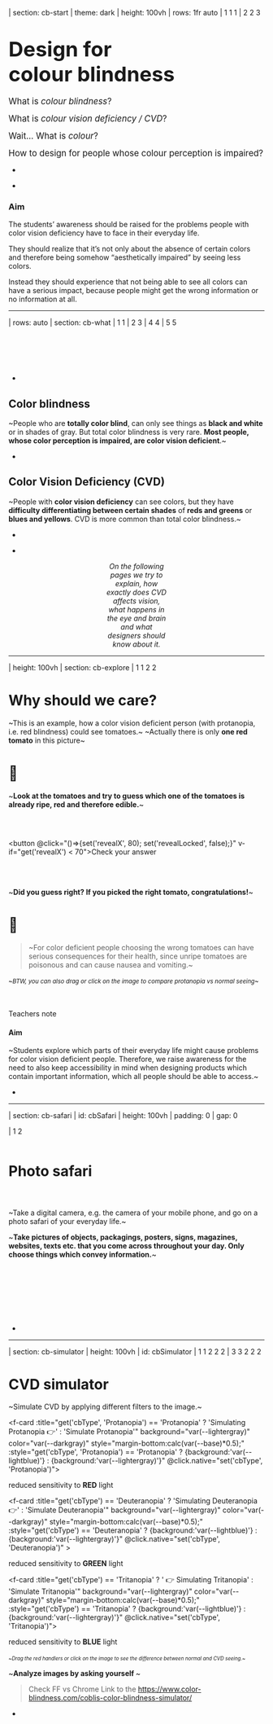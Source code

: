 | section: cb-start
| theme: dark
| height: 100vh
| rows: 1fr auto
| 1 1 1
| 2 2 3

# <big><big>Design for<br>colour blindness</big></big> 

<big>What is <var class="gray">colour blindness</var>?</big>

<big>What is <var class="gray">colour vision deficiency / CVD</var>?</big>

<big>Wait... What is <var class="gray">colour</var>?</big>

<big>How to design for people whose colour perception is impaired?</big>



-

<f-next-button title="Let's start" />

-

<f-notes style="--primary: var(--darkgray)">

### Aim

The students’ awareness should be raised for the problems people with color vision deficiency have to face in their everyday life.

They should realize that it’s not only about the absence of certain colors and therefore being somehow “aesthetically impaired” by seeing less colors.

Instead they should experience that not being able to see all colors can have a serious impact, because people might get the wrong information or no information at all.

</f-notes>











---

| rows: auto
| section: cb-what
| 1 1
| 2 3
| 4 4
| 5 5

<f-inline>

<f-fact-icon size="large" />

# &nbsp;

</f-inline>

-

## Color blindness

~People who are **totally color blind**, can only see things as **black and white** or in shades of gray. But total color blindness is very rare. **Most people, whose color perception is impaired, are color vision deficient**.~

-

## Color Vision Deficiency (CVD)

~People with **color vision deficiency** can see colors, but they have **difficulty differentiating between certain shades** of **reds and greens** or **blues and yellows**. CVD is more common than total color blindness.~

-

<!-- <f-hr /> -->

-

<!-- <f-inline> -->

<div style="text-align:center; padding:0 20vw;">

*On the following pages we try to explain, how exactly does CVD affects vision, what happens in the eye and brain and what designers should know about it.*

<f-next-button title="Next" style="flex:1;" />

</div>



<!-- </f-inline> -->












---

| height: 100vh
| section: cb-explore
| 1 1 2 2 

<!-- ##### EXPLORE -->
# Why should we care?

<p />

<div v-if="get('revealX') < 75">

  <p />

<f-inline>

  ~This is an example, how a color vision deficient person (with protanopia, i.e. red blindness) could see tomatoes.~ 
  ~Actually there is only **<span style="color:var(--red)">one red tomato</span>** in this picture~

</f-inline>

<!-- <f-icon :size="'large'" :icon="'Activity'" style="width:15vw;" /> -->
<f-inline>

# 🤔

~**Look at the tomatoes and try to guess which one of the tomatoes is already ripe, red and therefore edible.**~

</f-inline>


### &nbsp;

<button @click="()=>{set('revealX', 80); set('revealLocked', false);}" v-if="get('revealX') < 70">Check your answer</button>

</div>



<div v-if="get('revealX') > 75">

  <br />
  <br />

  ~**Did you guess right? If you picked the right tomato, congratulations!**~
  
  <f-inline>
  
   # 🤢
  
  > ~For color deficient people choosing the wrong tomatoes can have serious consequences for their health, since unripe tomatoes are poisonous and can cause nausea and vomiting.~

  </f-inline>

  <small>~*BTW, you can also drag or click on the image to compare protanopia vs normal seeing*~</small>

  <br />
  <br />

  <f-next-button title="Next: go outside!" />

</div>

<f-notes>
  
  <summary>Teachers note</summary>
  
  #### Aim

  ~Students explore which parts of their everyday life might cause problems for color vision deficient people. Therefore, we raise awareness for the need to also keep accessibility in mind when designing products which contain important information, which all people should be able to access.~

</f-notes>


-

<ColorblindnessJuxtapose 
  :imageUrl="'images/tomatoes-test__ps2.jpg'" 
  :revealed="get('revealX',0)" 
  :locked="get('revealLocked', true)" 
  :juxtId="'compare'" 
  :upload="false"
  :cbType="'Protanopia'"
  style="box-shadow:0 0 4px 0 hsla(0,0%,0%,0.3);padding:var(--base) var(--base2); border-radius:var(--base)" 
/>






---

| section: cb-safari
| id: cbSafari
| height: 100vh
| padding: 0
| gap: 0

| 1 2



<div style="display:grid; grid-template-rows: auto 100px; padding:var(--content-padding); height:100%;">

  <div>
  
  <f-inline>

  <f-activity-icon size="large" />

  # Photo safari

  </f-inline>

  #### &nbsp;

  ~Take a digital camera, e.g. the camera of your mobile phone, and go on a photo safari of your everyday life.~

  ~**Take pictures of objects, packagings, posters, signs, magazines, websites, texts etc. that you come across throughout your day. Only choose things which convey information.**~
  
  </div>


  <div>
    <f-next-button title="Analyze your photos" style="margin:var(--base2) 0 var(--base2) 0" />
  </div>

</div>

-

<f-image src="images/explore-go-outside.jpg" />






















<!-- 

 SSSSSS    IIIIIII    M     M    U     U    L           AAAA     TTTTTTT     OOOOO     RRRRRR 
S             I       M M  MM    U     U    L          A    A       T       O     O    R     R
 SSSSS        I       M  M  M    U     U    L          A    A       T       O     O    R     R
      S       I       M     M    U     U    L          AAAAAA       T       O     O    RRRRRR 
SSSSSS     IIIIIII    M     M     UUUUU     LLLLLLL    A    A       T        OOOOO     R    R

 -->








---

| section: cb-simulator
| height: 100vh
| id: cbSimulator
| 1 1 2 2 2
| 3 3 2 2 2


# CVD simulator

~Simulate CVD by applying different filters to the image.~


<p />

<f-card :title="get('cbType', 'Protanopia') == 'Protanopia' ? 'Simulating Protanopia 👉' : 'Simulate Protanopia'"   background="var(--lightergray)" color="var(--darkgray)" style="margin-bottom:calc(var(--base)*0.5);" :style="get('cbType', 'Protanopia') == 'Protanopia' ? {background:'var(--lightblue)'} : {background:'var(--lightergray)'}" @click.native="set('cbType', 'Protanopia')">

<p v-if="get('cbType', 'Protanopia') == 'Protanopia'" style="font-size:100%;">reduced sensitivity to <b>RED</b> light</p>

</f-card>

<f-card :title="get('cbType') == 'Deuteranopia' ? 'Simulating Deuteranopia 👉' : 'Simulate Deuteranopia'" background="var(--lightergray)" color="var(--darkgray)" style="margin-bottom:calc(var(--base)*0.5);" :style="get('cbType') == 'Deuteranopia' ? {background:'var(--lightblue)'} : {background:'var(--lightergray)'}" @click.native="set('cbType', 'Deuteranopia')" >

<p v-if="get('cbType') == 'Deuteranopia'" style="font-size:100%;">reduced sensitivity to <b>GREEN</b> light</p>

</f-card>

<f-card :title="get('cbType') == 'Tritanopia' ? ' 👉 Simulating Tritanopia' : 'Simulate Tritanopia'" background="var(--lightergray)" color="var(--darkgray)" style="margin-bottom:calc(var(--base)*0.5);" :style="get('cbType') == 'Tritanopia' ? {background:'var(--lightblue)'} : {background:'var(--lightergray)'}" @click.native="set('cbType', 'Tritanopia')">

<p v-if="get('cbType') == 'Tritanopia'" style="font-size:100%">reduced sensitivity to <b>BLUE</b> light</p>

</f-card>

<small><small>~*Drag the red handlers or click on the image to see the difference between normal and CVD seeing.*~</small></small>
&nbsp; 
<f-hr />

<f-inline>

<f-activity-icon size="large" />

~**Analyze images by asking yourself <f-sidebar title="these questions." src="./cb-analyze-images.md" width="50vw" />**~

</f-inline>

<f-hr />

<f-next-button style="margin:var(--base4) 0" />

> Check FF vs Chrome
Link to the https://www.color-blindness.com/coblis-color-blindness-simulator/

-

<div style="height:100vh; position: sticky; top:0">

<ColorblindnessJuxtapose 
  :imageUrl="get('cbSimImg', 'images/cb-metro.jpg')" 
  :revealed="25" 
  :locked="false"
  :cbType="get('cbType', 'Protanopia')"
  style="box-shadow:0 0 4px 0 hsla(0,0%,0%,0.3);padding:var(--base) var(--base2); border-radius:var(--base)"
/>
<!-- <button v-on:click="set('cbSimImg', 'images/crayons.png')">swap</button> -->
</div>













---

| section: cb-facts
| 1 1 1 1 
| 2 3 4 5
| 6 6 6 6
| 7 7 7 7
| height: 100vh


# <f-fact-icon size="large" />Short summary about CVD 
<!-- ~<small>Source: <a href="http://www.colourblindawareness.org/" target="_blank">http://www.colourblindawareness.org/</a></small>~ -->

#### &nbsp;



#### ~There are 7 different types of CVD:~


-

<div style="text-align:centyer;">

<f-fact-icon />

#### Protanomaly &amp;<br/>protanopia
~reduced/missing sensitivity to **RED** light~
</div>

-

<div style="text-align:centyer;">

<f-fact-icon />

#### Deuteranomaly &amp;<br/>deuteranopia
~reduced/missing sensitivity to **GREEN** light.~
</div>

-

<div style="text-align:cenyter;">

<f-fact-icon />

#### Tritanomaly &amp;<br/>tritanopia
~reduced/missing sensitivity to **BLUE** light.~
</div>

-

<div style="text-align:centter;">

<f-fact-icon />

#### Achromatopsia
~**complete** colour blindness (everything seen in shades of grey).~
</div>

-

<center>

~The **"-nopia"** is more severe condition than **"-anomaly"**:~
~"-anomaly" in the name means that perception of certain light is reduced while "-nopia" means it is missing.~

</center>

-


<f-next-button title=" " style="align-self:center;" />




---

| 1 1 1
| 2 3 4
| 2 3 4
| 2 3 4
| 2 3 4
| 5 5 5

# <f-fact-icon size="large" />Short summary about CVD 

-

~**Tritanomaly and achromatopsia are extremely rare** forms of CVD and are both caused by autosomal recessive alleles. People with these forms of CVD inherit two faulty versions (alleles) of genes for normal cone functioning, one from each parent.~

-

~**Protanomaly and deuteranomaly are the more common forms of CVD**, with deuteranomaly being the most common. People with deuteranomaly and protanomaly are collectively known as **red-green colour blind**. They have difficulty distinguishing between reds, greens, browns and oranges. They also commonly confuse different types of blue and purple.~

-

~Colour blindness and colour vision deficiency affects approximately **1 in 12 men** (8%) and **1 in 200 women** (0.5%) in the world.~

-

<f-next-button title=" " />










---



<center>

<div>
  
  # But why?

  ~Why we see colors differently? What IS a color?~

  #### ~Let's try to understand how the human eye is built~

  ##### &nbsp;

  <f-next-button title="To the eye" />
</div>

</center>











---

| section: cb-eye
| height: 100vh
| 1 3
| 2 3



<!-- ##### EXPLAIN  -->
# 👁️‍🗨️ The human eye

#### &nbsp;

~When it comes to color vision, the back of the eye, named **retina** is most important. It contains **two types of photoreceptor cells which detect light** and are called **rods and cones**~

~***RODS*** are located in the peripheral parts of the retina and **detect light**, but **not the colour** of light.~

~***CONES*** are found closely packed in the fovea. They contain the photosensitive pigment iodopsin and there are three types which are sensitive to red, green and blue lights. Hence **they are used for colour vision**.~

-

<f-next-button title="Rods and cones" />

-

<figure style="width:100%; height:80vh; position:sticky; top:0;  display:flex;  justify-content:center; align-items: center; margin: 0;">
  <img src="./images/eye_rods-cones.svg" />
</figure>










---

| height: 100vh
| 1 1
| 2 3
| 4 4


<!-- ##### EXPLAIN  -->
# Rods and cones


~Rods and cones contain different **light-sensitive pigments** which absorb light and undergo a chemical change (“bleaching”) which releases energy. This results in **increased permeability of photoreceptor membranes to sodium ions.**~

~Sodium ions diffuse into the photoreceptors, creating a **generator potential**. If a **threshold level** is reached, an **action potential** is created in a nearby bipolar neuron. This connects to neurons in the **optic nerve** which carry impulses to the brain.~

<small><small>Review the <f-sidebar title="image of the eye" width="50vw"><img src="./images/eye_rods-cones.svg"  /></f-sidebar></small></small>

-

### ~Rods~

~...are located in the **peripheral parts** of the retina and **detect light**, but **not the colour** of light.~

~**Many rods join one bipolar neuron** so that:~

- ~Rods are **sensitive to dim light** (because many weak generator potentials combine to reach the threshold level to trigger an action potential to send nerve impulses to the brain). The photosensitive pigment in rods (rhodopsin) bleaches at low light intensity.~

- ~Rods give **low visual acuity** (the ability to tell part points that are close together) because the brain cannot tell where exactly the light fell on a group of rods.~

-

### ~Cones~

~...are found closely packed in the **fovea**. They contain the photosensitive pigment iodopsin and there are three types which are sensitive to red, green and blue lights. Hence they are used for **colour vision**.~

~**One cone joins one bipolar neuron** so that:~

- ~Cones are **not sensitive to dim light**. Compared to rods, are less sensitive at low light intensity, because a generator potential must reach the threshold level on its own to trigger an action potential to send nerve impulses to the brain). That’s why you can’t see colours in the dark!~

- ~Cones give **high visual acuity** (the ability to tell apart points that are close together) because the brain can tell exactly which cone the light fell upon.~


-

<f-next-button  />

## &nbsp;











---
| 1
| 2
| 3
| rows: 1fr auto 1fr
| cols: 1fr

# Rods and cones: summary

<small><small>Review the <f-sidebar title="image of the eye" width="50vw"><img src="./images/eye_rods-cones.svg"  /></f-sidebar></small></small>

-

<h3>RODS</h3>        | <h3>CONES</h3>   
----------- | -----------
~Mainly located in the peripheral parts of the retina~  | ~Mainly located in the fovea of the retina~
~Do not give information in colour~ | ~Give information in colour~
~Many rods join to one bipolar neuron~  | ~Single cones join to one bipolar neuron~
~**High light sensitivity**~<br />~Several rods connect to one bipolar neuron so many weak generator potentials combine to reach threshold level to trigger action potential to send nerve impulses to the brain~ | ~**Low light sensitivity**~<br />~One cone connects to one bipolar neuron so a generator potential must reach threshold level on its own to trigger action potential to send nerve impulses to the brain~
~**Low visual acuity**~<br />~Several rods connect to one bipolar neuron so brain cannot tell exactly which rod light fell upon, giving an indistinct image.~ | ~**High visual acuity**~<br />~One cone connects to one bipolar neuron so brain can tell exactly which cone light fell upon, giving a distinct image.~

-

<f-next-button title="Colour perception" />

## &nbsp;








---

| section: cb-colour-perception

| 1 1 1 1 1
| 2 2 2 3 3
| 2 2 2 3 3

# Colour perception
## The Visible Spectrum

-

~**White light** is made up of **all the colours of the rainbow** (and everything in between). In a rainbow, colours merge smoothly and continuously from one colour to another. We call this **the visible spectrum**, as colours represent a narrow range of the wavelengths in the wider electromagnetic spectrum which are visible to the human eye.~

#### ~But light waves are colourless.<br />Colour doesn’t actually exist!~ 😲

&nbsp;

<f-next-button title="But..." />

### &nbsp;

-

<img src="./images/visible-spectrum.svg" />

<small><small>~*The visible spectrum and wavelengths*~</small></small>












---

| 1 3
| 2 3

# But how do we see colour, if it doesn't exist?

> ~**Colour is a perception – it is a construct of your brain.**~

~**Rods** contain a photosensitive pigment *(rhodopsin)* which shows **maximum absorbance for light of 498 nm**, although it absorbs a wider range of wavelengths either side of this.~

~According to the trichromatic theory, there are **three types of cone** which contain different forms of a different photosensitive pigment *(iodopsin)*, **each showing maximum absorption of blue, green or red light**.~

-

<f-next-button title="The brain" />

#### &nbsp;

-

<figure style="width:100%; height:100vh; position:sticky; top:0;  display:flex;  justify-content:center; align-items: center; margin: 0;">
  <img src="./images/absorbance.svg" />
</figure>









---

| 1 1
| 2 3
| 2 3
| 4 4
| 4 4

# 🧠 The brain

~When rods and cones are stimulated by light, nerve impulses are sent from eye to brain via the optic nerve. **But nerve impulses still do not have colour information**.~

#### &nbsp;

### Now this is what happens next:

-

<f-inline>

<h2 style="align-self:flex-start"><strong>1</strong></h2>

~If the impulses come **from rods**, the brain interprets them as being **caused by light**.~

</f-inline>

-

<f-inline>

<h2 style="align-self:flex-start"><strong>2</strong></h2>

~If the nerve impulse come **from cones**, your brain makes up **what colour the light was** by taking into account the relative numbers of **red, green or blue** cones that were stimulated.~

</f-inline>

-


### And voilà &ndash; this is where the colour is finally born!

&nbsp;

<f-next-button title="The colour" />

## &nbsp;







---

| section: cb-colour
| 1
| 2 
| 3
| rows: 1fr auto 1fr

# The colour

-

<center>

<div>

~By processing a **massive range of permutations of red, green and blue cone combinations**, you brain is able to detect **10 million different colours**.~

#### ~So all the other colours are result of mixing RED, GREEN and BLUE lights together.~

</div>

</center>


-

<center>

<div>

<f-next-button title="Mixing Red, Green and Blue" />

</div>

</center>











---

| height: 100%
| padding: 0
| gap: 0
| 1 2

<section style="display:grid; grid-template-rows:8fr 1fr; min-height:100vh; padding:var(--content-padding)">

<div>

# Mixing red, green and blue lights
#### ~aka Additive Color System~

&nbsp;

~In the Additive Color System **RED**, **GREEN** and **BLUE** are the primary colors.~

- ~Mixing **red and green** gives us **yellow**~
- ~**Green + blue** = **cyan**~
- ~**Red + blue** = **magenta**~
- ~When all three colors overlap, **WHITE** light is produced.~

</div>

<div>
  <f-next-button title=""  />
</div>

</section>

-

<div style="background-color:#222; height:100vh; position:sticky; top:0; display:flex; justify-content:center; align-items:center;">

<f-scene style="width:80%; height:80%">
  
  <f-circle 
    v-for="(c,i) in ['red', 'lime', 'blue']" 
    :key="'add'+i"
    :fill="c" 
    :x="polarx( i*(360/3), 0.7 )"  
    :y="polary( i*(360/3), 0.7 )" 
    :stroke="get('activeCol') == c ? 'white' : 'none'"
    style="mix-blend-mode: screen;"
  />

</f-scene>

</div>










---

| 1 1
| 2 3
| 4 4

# RGB mixing

-

~This is also, how most of the **screens** work &ndash; a massive grid of **tiny red, green and blue lights** shine more or less intensively.~ 

> ##### ~The intensity of each light is measured from 0 to 255.~

<div>

~For example, if **only red lights are turned on maximum power**, so that RED=255 GREEN=0 BLUE=0, we see a bright <a class="tertiary" v-on:click="set('r0', 255); set('g0', 0); set('b0', 0)">red colour</a>. R=0 G=255 B=0 means bright <a class="tertiary" v-on:click="set('r0', 0); set('g0', 255); set('b0', 0)">green</a>, etc~

~Remember from the previous slide, when we said, that **red+green=yellow**? It means, that both the red and green lights are turned on, while the blue is off: R=255 G=255 B=0. The result is indeed <a class="tertiary" v-on:click="set('r0', 255); set('g0', 255); set('b0', 0)">yellow</a>~

> ~**And so on** - by adjusting the brightness of RGB lights, we can generate all the <a class="tertiary" v-on:click="set('r0', 160); set('g0', 200); set('b0', 12)">other</a> <a class="tertiary" v-on:click="set('r0', 250); set('g0', 205); set('b0', 22)">colours</a> and <a class="tertiary" v-on:click="set('r0', 220); set('g0', 30); set('b0', 255)">tints</a>.~


</div>

-

<div style="position:sticky; top:25vh; box-shadow:0 0 3px 0 hsla(0,0%,0%,0.3); padding:1vw; border-radius:var(--base);">

<f-inline style="justify-content: space-between;">

#### RGB mixer

<small style="flex:1"><small>rgb({{get('r0',236)}},{{get('g0',95)}},{{get('b0',0)}})</small></small>

</f-inline>

<f-inline>
  <div>
    <div 
      style="width:16vw;height:16vw;border:1px solid var(--gray)" 
      :style="{ background:rgb( get('r0',0), get('g0',0), get('b0',0) ) }"
    ></div>
  </div>

  <div style="flex:1">
    <f-slider title="R" :value="get('r0', 0)" v-on:input="set('r0', $event)" to="255" integer />
    <f-slider title="G" :value="get('g0', 0)" v-on:input="set('g0', $event)" to="255" integer />
    <f-slider title="B" :value="get('b0', 0)" v-on:input="set('b0', $event)" to="255" integer />
  </div>
</f-inline>

<small><small><f-activity-icon size="small" /> *Drag the sliders to generate different color combinations*</small></small>

</div>


-

<f-next-button title="Back to CVD" />

## &nbsp;













---

| section: cb-back-to

| 1
| 1
| 2

# Back to CVD

<center>

<div>

~Ok, now we know that there is **3 types of cone** in our eye,<br />that send **different impulses to our brain**.<br />Brain interprets these signals as **RED, GREEN and BLUE** colours.~

### ~<u>CVD occurs when one or more of the cone types are faulty</u>.~
~For example, if the red cone is faulty you won’t be able to see colours containing red clearly.~

&nbsp;

</center>

-

<center>

<f-next-button title="Accessibility" />

</center>











---
| rows: 1fr auto 1fr
| 1 1
| 2 4
| 3 4

# Accessi&shy;bility

-

~It is important for designers (or actually everyone who uses colour for communication) to remember:~

> ##### ~"Your red" may not be the same as "my red" &ndash; it may even not be red at all!~

~You should double-check, that any important text or graphic element~

<f-inline>

### 1.

~**provides enough visual contrast &ndash; also for people with CVD**~

</f-inline>
<f-inline>

### 2.

~**meaning doesn't change when colour changes**~

</f-inline>

-

<f-next-button />

### &nbsp;

-

<ColorblindnessJuxtapose 
  :imageUrl="'images/web-form.png'" 
  :revealed="20" 
  :locked="false" 
  :juxtId="'compareForm'" 
  :upload="false"
  :cbType="'Protanopia'"
  style="box-shadow:0 0 4px 0 hsla(0,0%,0%,0.3);padding:var(--base) var(--base2); border-radius:var(--base)" 
/>







---

| 1 1
| 2 3
| 4 4

# <f-activity-icon size="large" />Try it out!

-

~**Now, that we know all this, let's try to create a working color palette.**~

~On the next slide you'll find a simple "poster editor", where you can adjust the colours. Next to the original version, you'll also see **approximate simulations, how different CVD types could see the colours.**~ 

-

~**While designing, try to answer these questions:**~

- ~Which colours are the most "dangerous" ones to use in CVD context?~
- ~Can you find a combination, that works for all CVD types?~
- ~Do the same colours work for all? Test your palette &ndash; ask other people opinions.~
- ~What colour is love?~

-

<f-next-button title="Design time!" />

#### &nbsp;






---

| section: cb-designer
| gap: 1vmin


| 1 1 1 1
| 2 3 4 5
| 6 6 6 6



<f-inline style="--base:8px; justify-content:space-between;">

<div style="flex:0 1 32%; box-shadow:0 0 3px 0 hsla(0,0%,0%,0.3); padding:1vw;border-radius:var(--base)">

<f-inline style="justify-content: space-between;">

#### Back&shy;ground colour

<small style="flex:1"><small>rgb({{get('r51',236)}},{{get('g51',95)}},{{get('b51',0)}})</small></small>

</f-inline>

<f-inline>
  <div 
      style="width:8vw;height:8vw;" 
      :style="{ background:rgb( get('r51',44), get('g51',77), get('b51',100) ) }"
  ></div>
  

  <div style="flex:1">
    <f-slider title="R" :value="get('r51', 236)" v-on:input="set('r51', $event)" to="255" integer />
    <f-slider title="G" :value="get('g51', 95)" v-on:input="set('g51', $event)" to="255" integer />
    <f-slider title="B" :value="get('b51', 0)" v-on:input="set('b51', $event)" to="255" integer />
  </div>
</f-inline>
</div>

<div style="flex:0 1 32%; box-shadow:0 0 3px 0 hsla(0,0%,0%,0.3); padding:1vw;border-radius:var(--base)">

<f-inline style="justify-content: space-between;">

#### Heading colour

<small style="flex:1"><small>rgb({{get('r52',236)}},{{get('g52',95)}},{{get('b52',0)}})</small></small>

</f-inline>

<f-inline>
  <div 
      style="width:8vw;height:8vw; " 
      :style="{ background:rgb( get('r52',44), get('g52',77), get('b52',77) ) }"
    ></div>

  <div style="flex:1">
    <f-slider title="R" :value="get('r52', 5)" v-on:input="set('r52', $event)" to="255" integer />
    <f-slider title="G" :value="get('g52', 167)" v-on:input="set('g52', $event)" to="255" integer />
    <f-slider title="B" :value="get('b52', 19)" v-on:input="set('b52', $event)" to="255" integer />
  </div>
</f-inline>

</div>

<div style="flex:0 1 32%; box-shadow:0 0 3px 0 hsla(0,0%,0%,0.3); padding:1vw;border-radius:var(--base)">

<f-inline style="justify-content: space-between;">

#### Text colour

<small style="flex:1"><small>rgb({{get('r53',236)}},{{get('g53',95)}},{{get('b53',0)}})</small></small>

</f-inline>

<f-inline>
    <div 
      style="width:8vw;height:8vw; " 
      :style="{ background:rgb( get('r53',44), get('g53',77), get('b53',77) ) }"
    ></div>
  <div style="flex:1">
    <f-slider title="R" :value="get('r53', 201)" v-on:input="set('r53', $event)" to="255" integer />
    <f-slider title="G" :value="get('g53', 171)" v-on:input="set('g53', $event)" to="255" integer />
    <f-slider title="B" :value="get('b53', 93)" v-on:input="set('b53', $event)" to="255" integer />
  </div>
</f-inline>

</div>


</f-inline>

-

<Poster 
  :bgColor="rgb( get('r51',236), get('g51',95), get('b51',0) )" 
  :headingColor="rgb( get('r52',5), get('g52',167), get('b52',19) )" 
  :textColor="rgb( get('r53',201), get('g53',171), get('b53',93) )" 
  :type="'Normal'"
/>

-


<Poster 
  :bgColor="colorblind( rgb( get('r51',236), get('g51',95), get('b51',0) ), 'protanopia' )" 
  :headingColor="colorblind( rgb( get('r52',5), get('g52',167), get('b52',19) ), 'protanopia' )" 
  :textColor="colorblind( rgb( get('r53',201), get('g53',171), get('b53',93) ), 'protanopia' )" 
  :type="'Protanopia'"
/>

-

<Poster 
  :bgColor="colorblind( rgb( get('r51',236), get('g51',95), get('b51',0) ), 'deuteranopia' )" 
  :headingColor="colorblind( rgb( get('r52',5), get('g52',167), get('b52',19) ), 'deuteranopia' )" 
  :textColor="colorblind( rgb( get('r53',201), get('g53',171), get('b53',93) ), 'deuteranopia' )" 
  :type="'Deuteranopia'"
/>

-

<Poster 
  :bgColor="colorblind( rgb( get('r51',236), get('g51',95), get('b51',0) ), 'tritanopia' )" 
  :headingColor="colorblind( rgb( get('r52',5), get('g52',167), get('b52',19) ), 'tritanopia' )" 
  :textColor="colorblind( rgb( get('r53',201), get('g53',171), get('b53',93) ), 'tritanopia' )" 
  :type="'Tritanopia'"
/>

-

<f-next-button title="Useful links and tools" />

## &nbsp;










---

# Useful links and tools

- will be added

<a class="tertiary" href="../"><f-leftarrow-icon /> Back to projects</a>

---

| theme: dark
| padding: 0
| gap: 0

<Mapper />
